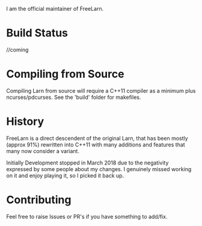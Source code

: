 I am the official maintainer of FreeLarn.

# Build Status #
//coming

# Compiling from Source #
Compiling Larn from source will require a C++11 compiler as a minimum plus ncurses/pdcurses.  See the 'build' folder for makefiles.

# History #
FreeLarn is a direct descendent of the original Larn, that has been mostly (approx 91%) rewritten into C++11 with many additions and features that many now consider a variant.

Initially Development stopped in March 2018 due to the negativity expressed by some people about my changes.  I genuinely missed working on it and enjoy playing it, so I picked it back up.

# Contributing # 
Feel free to raise Issues or PR's if you have something to add/fix.
